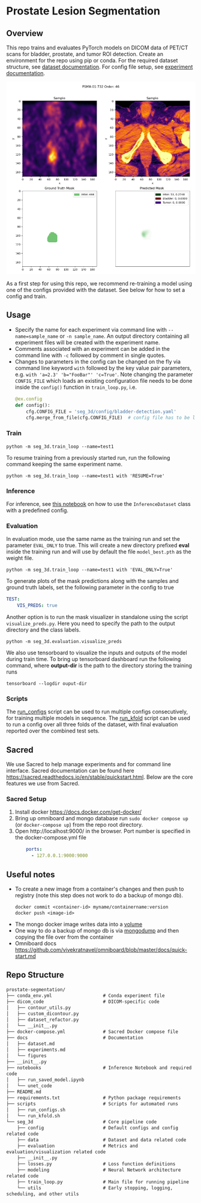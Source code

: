 # Prostate Lesion Segmentation

## Overview
This repo trains and evaluates PyTorch models on DICOM data of PET/CT scans for bladder, prostate, and tumor ROI 
detection. Create an environment for the repo using pip or conda. For the required dataset structure, 
see [dataset documentation](docs/dataset.md). For config file setup, see [experiment documentation](docs/experiments.md).
<p align="center">
<img width="512" height="512" src=docs/figures/pred_mask1.gif alt="Sample Results"/>
</p>

As a first step for using this repo, we recommend re-training a model using one of the configs
provided with the dataset. See below for how to set a config and train.

## Usage
- Specify the name for each experiment via command line with `--name=sample_name` or `-n sample_name`.
An output directory containing all experiment files will be created with the experiment name.
- Comments associated with an experiment can be added in the command line with `-c` followed by
comment in single quotes.
- Changes to parameters in the config can be changed on the fly via command line keyword `with` followed
by the key value pair parameters, e.g. `with 'a=2.3' 'b="FooBar"' 'c=True'`. Note changing the parameter `CONFIG_FILE`
which loads an existing configuration file needs to be done inside the `config()` function in `train_loop.py`, i.e.
    ```python
    @ex.config
    def config():
        cfg.CONFIG_FILE = 'seg_3d/config/bladder-detection.yaml'
        cfg.merge_from_file(cfg.CONFIG_FILE)  # config file has to be loaded here!
    ```

### Train
```shell
python -m seg_3d.train_loop --name=test1
```

To resume training from a previously started run, run the following command keeping the same experiment name.
```shell
python -m seg_3d.train_loop --name=test1 with 'RESUME=True'
```

### Inference
For inference, see 
[this notebook](notebooks/run_saved_model.ipynb) on how to use the `InferenceDataset` class with a predefined config.

### Evaluation
In evaluation mode, use the same name as the training run and set the parameter `EVAL_ONLY` to true.
This will create a new directory prefixed **eval** inside the training run and will use by default
the file `model_best.pth` as the weight file.
```shell
python -m seg_3d.train_loop --name=test1 with 'EVAL_ONLY=True'
```

To generate plots of the mask predictions along with the samples and ground truth labels, set the following
parameter in the config to true
```yaml
TEST:
    VIS_PREDS: true
```
Another option is to run the mask visualizer in standalone using the script `visualize_preds.py`.
Here you need to specify the path to the output directory and the class labels.
```shell
python -m seg_3d.evaluation.visualize_preds
```

We also use tensorboard to visualize the inputs and outputs of the model during train time. To bring up tensorboard
dashboard run the following command, where **output-dir** is the path to the directory storing the training runs
```shell
tensorboard --logdir ouput-dir
```

### Scripts
The [run_configs](scripts/run_configs.sh) script can be used to run multiple configs consecutively, 
for training multiple models in sequence. The [run_kfold](scripts/run_kfold.sh) script can be used to run a config over all
three folds of the dataset, with final evaluation reported over the combined test sets.

## Sacred
We use Sacred to help manage experiments and for command line interface. Sacred documentation can be found
here https://sacred.readthedocs.io/en/stable/quickstart.html. Below are the core features we use from Sacred.

### Sacred Setup
1. Install docker https://docs.docker.com/get-docker/
2. Bring up omniboard and mongo database run `sudo docker compose up` (or `docker-compose up`) from the repo root directory.
3. Open http://localhost:9000/ in the browser. Port number is specified in the docker-compose.yml file
    ```yaml
        ports:
          - 127.0.0.1:9000:9000
    ```

## Useful notes
- To create a new image from a container's changes and then push to registry (note this step does not work
to do a backup of mongo db).
    ```shell
    docker commit <container-id> myname/containername:version
    docker push <image-id>
    ```
- The mongo docker image writes data into a [volume](https://docs.docker.com/storage/volumes/)
- One way to do a backup of mongo db is via [mongodump](https://www.mongodb.com/docs/database-tools/mongodump/)
and then copying the file over from the container
- Omniboard docs https://github.com/vivekratnavel/omniboard/blob/master/docs/quick-start.md

## Repo Structure
```
prostate-segmentation/
├── conda_env.yml                   # Conda experiment file
├── dicom_code                      # DICOM-specific code
│   ├── contour_utils.py
│   ├── custom_dicontour.py
│   ├── dataset_refactor.py
│   └── __init__.py
├── docker-compose.yml              # Sacred Docker compose file
├── docs                            # Documentation
│   ├── dataset.md
│   ├── experiments.md
│   └── figures
├── __init__.py
├── notebooks                       # Inference Notebook and required code
│   ├── run_saved_model.ipynb
│   └── unet_code
├── README.md
├── requirements.txt                # Python package requirements
├── scripts                         # Scripts for automated runs
│   ├── run_configs.sh
│   └── run_kfold.sh
└── seg_3d                          # Core pipeline code
    ├── config                      # Default configs and config related code
    ├── data                        # Dataset and data related code
    ├── evaluation                  # Metrics and evaluation/visualization related code
    ├── __init__.py
    ├── losses.py                   # Loss function definitions
    ├── modeling                    # Neural Network architecture related code
    ├── train_loop.py               # Main file for running pipeline
    └── utils                       # Early stopping, logging, scheduling, and other utils
```
